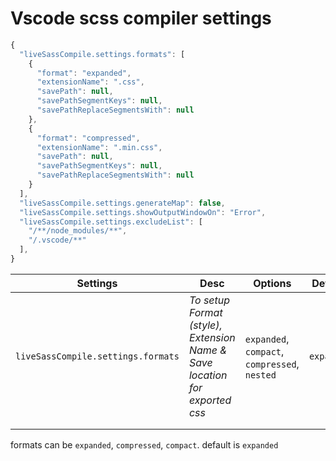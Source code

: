 # Vscode scss compiler settings

```javascript
{
  "liveSassCompile.settings.formats": [
    {
      "format": "expanded",
      "extensionName": ".css",
      "savePath": null,
      "savePathSegmentKeys": null,
      "savePathReplaceSegmentsWith": null
    },
    {
      "format": "compressed",
      "extensionName": ".min.css",
      "savePath": null,
      "savePathSegmentKeys": null,
      "savePathReplaceSegmentsWith": null
    }
  ],
  "liveSassCompile.settings.generateMap": false,
  "liveSassCompile.settings.showOutputWindowOn": "Error",
  "liveSassCompile.settings.excludeList": [
    "/**/node_modules/**",
    "/.vscode/**"
  ],
}
```

| Settings | Desc | Options | Default |
| -------- | ---- | ------- | ------- |
| `liveSassCompile.settings.formats` | *To setup Format (style), Extension Name & Save location for exported css*  | `expanded`, `compact`, `compressed`, `nested` | `expanded` |
|  |  |  |  |
|  |  |  |  |

formats can be `expanded`, `compressed`, `compact`. default is `expanded`
